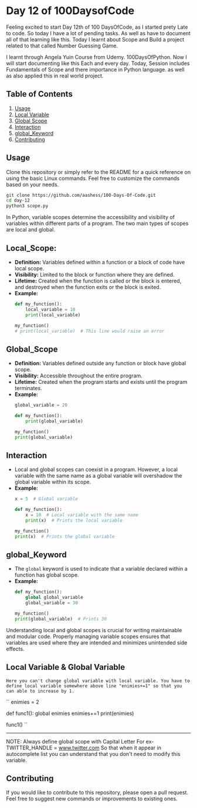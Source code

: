 # Day 12 of 100DaysofCode

Feeling excited to start Day 12th of 100 DaysOfCode, as I started prety Late to code. So today I have a lot of pending tasks. As well as have to document
all of that learning like this. Today I learnt about Scope and Build a project related to that called Number Guessing Game. 

I learnt through Angela Yuin Course from Udemy. 100DaysOfPython. 
Now I will start documenting like this Each and every day. 
Today, Session includes Fundamentals of Scope and there importance in Python language. as well as also applied this in real world project. 



## Table of Contents

1. [Usage](#usage)
2. [Local Variable](#Local_Scope)
3. [Global Scope](#Global_Scope)
4. [Interaction](#Interaction)
5. [global_Keyword](#global_Keyword)
6. [Contributing](#Contributing)



## Usage

Clone this repository or simply refer to the README for a quick reference on using the basic Linux commands. Feel free to customize the commands based on your needs.

```bash
git clone https://github.com/aashess/100-Days-Of-Code.git
cd day-12
python3 scope.py
```



In Python, variable scopes determine the accessibility and visibility of variables within different parts of a program. The two main types of scopes are local and global.

## Local_Scope: 

   - **Definition:** Variables defined within a function or a block of code have local scope.
   - **Visibility:** Limited to the block or function where they are defined.
   - **Lifetime:** Created when the function is called or the block is entered, and destroyed when the function exits or the block is exited.
   - **Example:**
     ```python
     def my_function():
         local_variable = 10
         print(local_variable)
     
     my_function()
     # print(local_variable)  # This line would raise an error
     ```

## Global_Scope
   - **Definition:** Variables defined outside any function or block have global scope.
   - **Visibility:** Accessible throughout the entire program.
   - **Lifetime:** Created when the program starts and exists until the program terminates.
   - **Example:**
     ```python
     global_variable = 20
     
     def my_function():
         print(global_variable)
     
     my_function()
     print(global_variable)
     ```

## Interaction
   - Local and global scopes can coexist in a program. However, a local variable with the same name as a global variable will overshadow the global variable within its scope.
   - **Example:**
     ```python
     x = 5  # Global variable
     
     def my_function():
         x = 10  # Local variable with the same name
         print(x)  # Prints the local variable
     
     my_function()
     print(x)  # Prints the global variable
     ```

## global_Keyword
   - The `global` keyword is used to indicate that a variable declared within a function has global scope.
   - **Example:**
     ```python
     def my_function():
         global global_variable
         global_variable = 30
     
     my_function()
     print(global_variable)  # Prints 30
     ```

Understanding local and global scopes is crucial for writing maintainable and modular code. Properly managing variable scopes ensures that variables are used where they are intended and minimizes unintended side effects.

## Local Variable & Global Variable 

    Here you can't change global variable with local variable. You have to define local variable somewhere above line "enimies+=1" so that you can able to increase by 1. 
``
enimies = 2

def func1():
    global enimies
    enimies+=1
    print(enimies)
    
func1()
``


-----------------------------------------------------------
NOTE: Always define global scope with Capital Letter For ex- 
TWITTER_HANDLE = www.twitter.com
 So that when it appear in autocomplete list you can understand that you don't need to modify this variable. 



 ## Contributing

If you would like to contribute to this repository, please open a pull request. Feel free to suggest new commands or improvements to existing ones.
